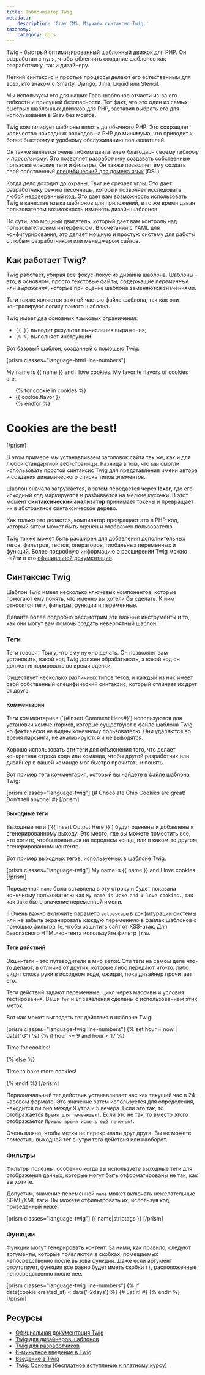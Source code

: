 ```yaml
---
title: Шаблонизатор Twig
metadata:
    description: 'Grav CMS. Изучаем синтаксис Twig.'
taxonomy:
    category: docs
---
```


Twig - быстрый оптимизированный шаблонный движок для PHP. Он разработан с нуля, чтобы облегчить создание шаблонов как разработчику, так и дизайнеру.

Легкий синтаксис и простые процессы делают его естественным для всех, кто знаком с Smarty, Django, Jinja, Liquid или Stencil.

Мы используем его для наших Грав-шаблонов отчасти из-за его гибкости и присущей безопасности. Тот факт, что это один из самых быстрых шаблонных движков для PHP, заставил выбрать его для использования в Grav без мозгов.

Twig компилирует шаблоны вплоть до обычного PHP. Это сокращает количество накладных расходов на PHP до минимума, что приводит к более быстрому и удобному обслуживанию пользователей.

Он также является очень гибким двигателем благодаря своему *гибкому* и *парсельному*. Это позволяет разработчику создавать собственные пользовательские теги и фильтры. Он также позволяет ему создать свой собственный [специфический для домена язык](https://en.wikipedia.org/wiki/Domain-specific_language) (DSL).

Когда дело доходит до охраны, Твиг не срезает углы. Это дает разработчику режим песочницы, который позволяет исследовать любой недоверенный код. Это дает вам возможность использовать Twig в качестве языка шаблонов для приложений, в то же время давая пользователям возможность изменять дизайн шаблонов.

По сути, это мощный двигатель, который дает вам контроль над пользовательским интерфейсом. В сочетании с YAML для конфигурирования, это делает мощную и простую систему для работы с любым разработчиком или менеджером сайтов.

## Как работает Twig?

Twig работает, убирая все фокус-покус из дизайна шаблона. Шаблоны - это, в основном, просто текстовые файлы, содержащие *переменные* или *выражения*, которые при оценке шаблона заменяются значениями.

*Теги* также являются важной частью файла шаблона, так как они контролируют логику самого шаблона.

Twig имеет два основных языковых ограничения:

* `{{ }}` выводит результат вычисления выражения;
* `{% %}` выполняет инструкции.

Вот базовый шаблон, созданный с помощью Twig:

[prism classes="language-html line-numbers"]
<!DOCTYPE html>
<html>
    <head>
        <title>All About Cookies</title>
    </head>
    <body>
        My name is {{ name }} and I love cookies.
        My favorite flavors of cookies are:
        <ul>
        {% for cookie in cookies %}
            <li>{{ cookie.flavor }}</li>
		{% endfor %}
        </ul>
        <h1>Cookies are the best!</h1>
    </body>
</html>
[/prism]

В этом примере мы устанавливаем заголовок сайта так же, как и для любой стандартной веб-страницы. Разница в том, что мы смогли использовать простой синтаксис Twig для представления имени автора и создания динамического списка типов элементов.

Шаблон сначала загружается, а затем передается через **lexer**, где его исходный код маркируется и разбивается на мелкие кусочки. В этот момент **синтаксический анализатор** принимает токены и превращает их в абстрактное синтаксическое дерево.

Как только это делается, компилятор превращает это в PHP-код, который затем может быть оценен и отображен пользователю.

Twig также может быть расширен для добавления дополнительных тегов, фильтров, тестов, операторов, глобальных переменных и функций. Более подробную информацию о расширении Twig можно найти в его [официальной документации](https://twig.symfony.com/doc/3.x/advanced.html).

## Синтаксис Twig

Шаблон Twig имеет несколько ключевых компонентов, которые помогают ему понять, что именно вы хотели бы сделать. К ним относятся теги, фильтры, функции и переменные.

Давайте более подробно рассмотрим эти важные инструменты и то, как они могут вам помочь создать невероятный шаблон.

### Теги

Теги говорят Твигу, что ему нужно делать. Он позволяет вам установить, какой код Twig должен обрабатывать, а какой код он должен игнорировать во время оценки.

Существует несколько различных типов тегов, и каждый из них имеет свой собственный специфический синтаксис, который отличает их друг от друга.

#### Комментарии

Теги комментариев (`{#Insert Comment Here#}') используются для установки комментариев, которые существуют в файле шаблона Twig, но фактически не видны конечному пользователю. Они удаляются во время парсинга, не анализируются и не выводятся.

Хорошо использовать эти теги для объяснения того, что делает конкретная строка кода или команда, чтобы другой разработчик или дизайнер в вашей команде мог быстро прочитать и понять.

Вот пример тега комментария, который вы найдете в файле шаблона Twig:

[prism classes="language-twig"]
{# Chocolate Chip Cookies are great! Don't tell anyone! #}
[/prism]

#### Выходные теги

Выходные теги ('{{ Insert Output Here }}`) будут оценены и добавлены к сгенерированному выходу. Это место, где вы можете поместить все, что хотите, чтобы появиться на переднем конце, или в каком-то другом сгенерированном контенте.

Вот пример выходных тегов, используемых в шаблоне Twig:

[prism classes="language-twig"]
My name is {{ name }} and I love cookies.
[/prism]

Переменная `name` была вставлена в эту строку и будет показана конечному пользователю как `My name is Jake and I love cookies.`, так как `Jake` было значение переменной имени.

!! Очень важно включить параметр `autoescape` в [конфигурации системы](/basics/grav-configuration#twig) или не забыть экранировать каждую переменную в файлах шаблонов с помощью фильтра `|e`, чтобы защитить сайт от XSS-атак. Для безопасного HTML-контента используйте фильтр `|raw`.

#### Теги действий

Экшн-теги - это путеводители в мир веток. Эти теги на самом деле что-то делают, в отличие от других, которые либо передают что-то, либо сидят сложа руки в исходном коде, ожидая, пока дизайнер прочитает его.

Теги действий задают переменные, цикл через массивы и условия тестирования. Ваши `for` и `if` заявления сделаны с использованием этих меток.

Вот как может выглядеть тег действия в шаблоне Twig:

[prism classes="language-twig line-numbers"]
{% set hour = now | date("G") %}
{% if hour >= 9 and hour < 17 %}
    <p>Time for cookies!</p>
{% else %}
    <p>Time to bake more cookies!</p>
{% endif %}
[/prism]

Первоначальный тег действия устанавливает час как текущий час в 24-часовом формате. Это значение затем используется для определения, находится ли оно между 9 утра и 5 вечера. Если это так, то отображается `Время для печенюшек!`. Если это не так, то вместо этого отображается `Пришло время испечь ещё печенья!`.

Очень важно, чтобы метки не перекрывали друг друга. Вы не можете поместить выходной тег внутри тега действия или наоборот.

### Фильтры

Фильтры полезны, особенно когда вы используете выходные теги для отображения данных, которые могут быть отформатированы не так, как вы хотите.

Допустим, значение переменной `name` может включать нежелательные SGML/XML тэги. Вы можете отфильтровать их, используя код, приведенный ниже:

[prism classes="language-twig"]
{{ name|striptags }}
[/prism]

### Функции

Функции могут генерировать контент. За ними, как правило, следуют аргументы, которые появляются в скобках, помещаемых непосредственно после вызова функции. Даже если аргумент отсутствует, функция все равно будет иметь скобки `()`, расположенные непосредственно после нее.

[prism classes="language-twig line-numbers"]
{% if date(cookie.created_at) < date('-2days') %}
    {# Eat it! #}
{% endif %}
[/prism]

## Ресурсы

* [Официальная документация Twig](https://twig.sensiolabs.org/documentation)
* [Twig для дизайнеров шаблонов](https://twig.sensiolabs.org/doc/templates.html)
* [Twig для разработчиков](https://twig.sensiolabs.org/doc/api.html)
* [6-минутное введение в Twig](https://www.dev-metal.com/6min-video-introduction-twig-php-templating-engine/)
* [Введение в Twig](http://www.slideshare.net/markstory/introduction-to-twig)
* [Twig: Основы (бесплатное вступление к платному курсу)](https://knpuniversity.com/screencast/twig/basics)
